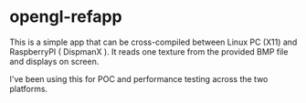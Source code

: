 # opengl-refapp

This is a simple app that can be cross-compiled between Linux PC (X11) and RaspberryPI ( DispmanX ). It reads one texture from the provided BMP file and displays on screen. 

I've been using this for POC and performance testing across the two platforms.
